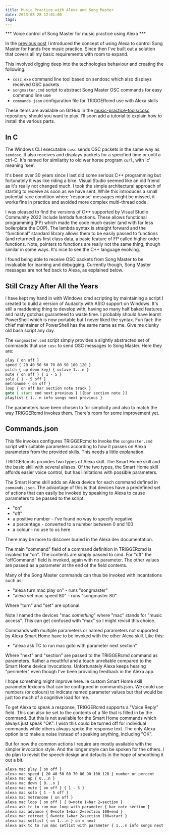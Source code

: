 ```yaml
---
title: Music Practice with Alexa and Song Master
date: 2023-08-28 12:01:00
tags:
---
```


*** Voice control of Song Master for music practice using Alexa ***

In the [previous post](../../14/practice-with-alexa) I introduced the concept of using Alexa to control Song Master for hands free music practice. Since then I've built out a solution that covers all my basic requirements with room to expand.

This involved digging deep into the technologies behaviour and creating the following:

- `cosc.exe` command line tool based on sendosc which also displays received OSC packets
- `songmaster.cmd` script to abstract Song Master OSC commands for easy command line use
- `commands.json` configuration file for TRIGGERcmd use with Alexa skills

These items are available on GitHub in the [music-practice-tools/cosc](https://github.com/music-practice-tools/cosc) repository, should you want to play. I'll soon add a tutorial to explain how to install the various parts.

## In C

The Windows CLI executable `cosc` sends OSC packets in the same way as `sendosc`. It also receives and displays packets for a specified time or until a ctrl-C. It's named for similarity to old war horse program `curl`, with 'c' meaning 'see'.

It's been over 30 years since I last did some serious C++ programming but fortunately it was like riding a bike. Visual Studio seemed like an old friend as it's really not changed much. I took the simple architectural approach of starting to receive as soon as we have sent. While this introduces a small potential race condition where 'response' messages might be missed, it works fine in practice and avoided more complex multi-thread code.

I was pleased to find the versions of C++ supported by Visual Studio Community 2022 include lambda functions. These allows functional programming (FP) which made the code much easier (and with far less boilerplate the OOP). The lambda syntax is straight forward and the "functional" standard library allows them to be easily passed to functions (and returned) as first class data, a basic feature of FP called higher order functions. Note, pointers to functions are really not the same thing, though similar in some ways. It's nice to see the C++ language evolving.

I found being able to receive OSC packets from Song Master to be invaluable for learning and debugging. Currently though, Song Master messages are not fed back to Alexa, as explained below.

## Still Crazy After All the Years

I have kept my hand in with Windows cmd scripting by maintaining a script I created to build a version of Audacity with ASIO support on Windows. It's still a maddening thing to develop with, having so many half baked features and nasty gotchas guaranteed to waste time. I probably should have learnt PowerShell which is now portable but I never liked the syntax. Fun fact: the chief maintainer of PowerShell has the same name as me. Give me clunky old bash script any day.

The `songmaster.cmd` script simply provides a slightly abstracted set of commands that use `cosc` to send OSC messages to Song Master. Here they are:

```cmd
play { on off }
speed { 20 40 50 60 70 80 90 100 120 }
pitch { up down key} { octave 1...n }
mute { on off } { 1 - 5 }
solo { 1 - 5 off }
metronome { on off }
loop { on off bar section note track }
goto { start end next previous } [{bar section note }]
playlist { 1...n info songs next previous }
```

The parameters have been chosen to for simplicity and also to match the way TRIGGERcmd invokes them. There's room for some improvement yet.

## Commands.json

This file invokes configures TRIGGERcmd to invoke the `songmaster.cmd` script with suitable parameters according to how it passes on Alexa parameters from the provided skills. This needs a little explanation.

TRIGGERcmds provides two types of Alexa skill. The Smart Home skill and the basic skill with several aliases. Of the two types, the Smart Home skill affords easier voice control, but has limitations with possible parameters.

The Smart Home skill adds an Alexa device for each command defined in `commands.json`. The advantage of this is that devices have a predefined set of actions that can easily be invoked by speaking to Alexa to cause parameters to be passed to the script.

- "on"
- "off"
- a positive number - I've found no way to specify negative
- a percentage - converted to a number between 0 and 100
- a colour - no use to us here

There may be more to discover buried in the Alexa dev documentation.

The main "command" field of a command definition in TRIGGERcmd is invoked for "on". The contents are simply passed to cmd. For "off" the "offCommand" field is invoked, again with no parameter. The other values are passed as a parameter at the end of the field contents.

Many of the Song Master commands can thus be invoked with incantations such as:

- "alexa turn mac play on" - runs "songmaster"
- "alexa set mac speed 80" - runs "songmaster 80"

Where "turn" and "set" are optional.

Note I named the devices "mac *something*" where "mac" stands for "music access". This can get confused with "max" so I might revisit this choice.

Commands with multiple parameters or named parameters not supported by Alexa Smart Home have to be invoked with the other Alexa skill. Like this:

- "alexa ask TC to run mac goto with parameter next section"

Where "next" and "section" are passed to the TRIGGERcmd command as parameters. Rather a mouthful and a touch unreliable compared to the Smart Home device invocations. Unfortunately Alexa keeps hearing "perimeter" even though I've been providing feedback in the Alexa app.

I hope something might improve here. Ie custom Smart Home skill parameter lexicons that can be configured in commands.json. We could use numbers (or colours) to indicate named parameter values but that would be just too much of a cognitive load for me.

To get Alexa to speak a response, TRIGGERcmd supports a "Voice Reply" field. This can also be set to the contents of a file that is filled in by the command. But this is not available for the Smart Home commands which always just speak "OK". I wish this could be turned off for individual commands while others always spoke the response text. The only Alexa option is to make a noise instead of speaking anything, including "OK".

But for now the common actions I require are mostly available with the simpler invocation style. And the longer style can be spoken for the others. I do plan to revisit the speech design and defaults in the hope of smoothing it out a bit.

```cmd
alexa mac play { on off }
alexa mac speed { 20 40 50 60 70 80 90 100 120 } number or percent
alexa mac up { 0...n }
alexa mac down { 0...n }
alexa mac mute { on off } { 1 - 5 }
alexa mac solo { 1 - 5 off }
alexa mac metronome { on off }
alexa mac loop { on off } { 0=note 1=bar 2=section }
alexa ask tc to run mac loop with parameter { bar note section }
alexa mac advance { 0=note 1=bar 2=section 100=end }
alexa mac retreat { 0=note 1=bar 2=section 100=start }
alexa mac setlist { on 1...n } on = next
alexa ask tc to run mac setlist with parameter { 1...n info songs next previous }
```
